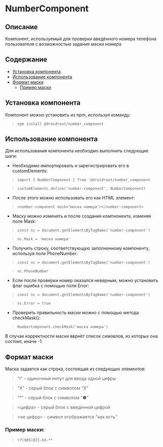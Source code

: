 # NumberComponent

## Описание
Компонент, используемый для проверки введённого номера телефона пользователя с возможностью задания маски номера

## Содержание

- [Установка компонента](#установка-компонента)
- [Использование компонента](#использование-компонента)
- [Формат маски](#формат-маски)
	- [Пример маски](#пример-маски)

## Установка компонента
Компонент можно установить из npm, используя команду:
> ```npm install @droidroot/number_component```

## Использование компонента
Для использования компонента необходмо выполнить следующие шаги:

- Необходимо импортировать и зарегистрировать его в customElements:

> ```import { NumberComponent } from '@droidroot/number_component```

> ```customElements.define('number-component', NumberComponent)```

- После этого можно использовать его как HTML элемент:
> ```<number-component mask="маска номера"></number-component>```

- Маску можно изменять и после создания компнонента, изменяя поле Mask:
> ```const nc = document.getElementsByTagName('number-component')```

> ```nc.Mask = 'маска номера'```

- Получить строку, соответствующую заполненному компоненту, используя поле PhoneNumber:
> ```const nc = document.getElementsByTagName('number-component')```

> ```nc.PhoneNumber```

- Если после проверки номер оказался неверным, можно установить флаг ошибка с помощью поля Error:
> ```const nc = document.getElementsByTagName('number-component')```

> ```nc.Error = true```

- Проверить правильность маски можно с помощью метода checkMask():
> ```NumberComponent.checkMask('маска номера')```

В случае корректности маски вврнёт список симовлов, из которых она состоит, иначе -1.

## Формат маски
Маска задается как строка, состоящая из следующих элементов:

> "I" - одиночный инпут для ввода одной цифры

> "X" - серый блок с символом "X"

> "*" - серый блок с символом "●"

> <цифра> - серый блок с введенной цифрой

> <не цифра> - символ отображается "как есть"

### Пример маски:
> ```+7(985)0II-XX-**```
